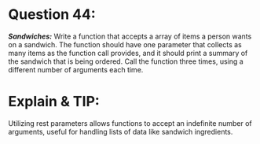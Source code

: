 # Question 44:
***Sandwiches:*** Write a function that accepts a array of items a person wants on a sandwich. The function should have one parameter that collects as many items as the function call provides, and it should print a summary of the sandwich that is being ordered. Call the function three times, using a different number of arguments each time.

# Explain & TIP: 
Utilizing rest parameters allows functions to accept an indefinite number of arguments, useful for handling lists of data like sandwich ingredients.
